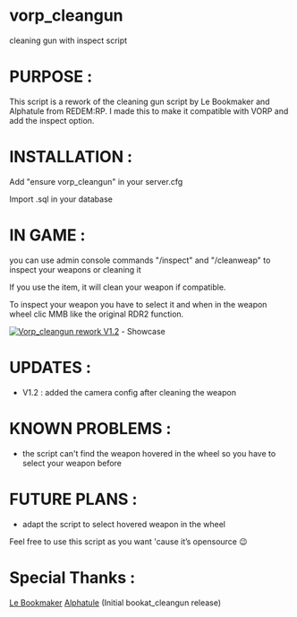 # vorp_cleangun
cleaning gun with inspect script

# PURPOSE :

This script is a rework of the cleaning gun script by Le Bookmaker and Alphatule from REDEM:RP.
I made this to make it compatible with VORP and add the inspect option.

# INSTALLATION : 

Add "ensure vorp_cleangun" in your server.cfg

Import .sql in your database

# IN GAME : 

you can use admin console commands "/inspect" and "/cleanweap" to inspect your weapons or cleaning it

If you use the item, it will clean your weapon if compatible.

To inspect your weapon you have to select it and when in the weapon wheel clic MMB like the original RDR2 function.

[![Vorp_cleangun rework V1.2](http://img.youtube.com/vi/o5daMYcmPSE/0.jpg)](http://www.youtube.com/watch?v=o5daMYcmPSE "Vorp_cleangun rework V1.2") - Showcase

# UPDATES :

  - V1.2 : added the camera config after cleaning the weapon

# KNOWN PROBLEMS : 

  - the script can't find the weapon hovered in the wheel so you have to select your weapon before

# FUTURE PLANS :

  - adapt the script to select hovered weapon in the wheel

Feel free to use this script as you want 'cause it’s opensource :wink:

# Special Thanks : 

[Le Bookmaker]([https://github.com/LeBookmaker]) [Alphatule]([https://github.com/alphatule]) (Initial bookat_cleangun release)
